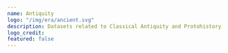 ```yaml
---
name: Antiquity
logo: "/img/era/ancient.svg"
description: Datasets related to Classical Antiquity and Protohistory 
logo_credit: 
featured: false
---
```


